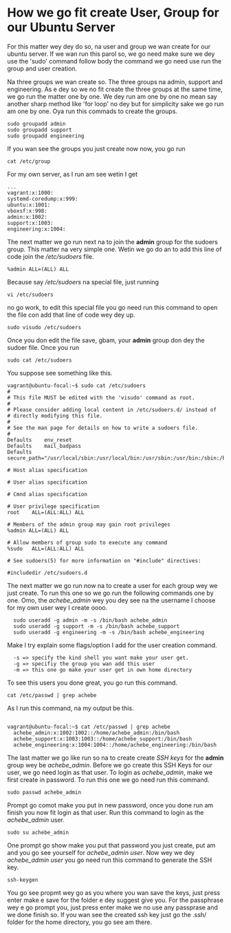 # How we go fit create User, Group for our Ubuntu Server
For this matter wey dey do so, na user and group we wan create for our ubuntu server. If we wan run this parol so, we go need make sure we dey use the 'sudo'
  command follow body the command we go need use run the group and user creation. 
 
 Na three groups we wan create so. The three groups na admin, support and engineering. As e dey so we no fit create the three groups at the same time, 
 we go run the matter one by one. We dey run am one by one no mean say another sharp method like 'for loop' no dey but for simplicity sake we go run
 am one by one. Oya run this commads to create the groups.
  
  ```
  sudo groupadd admin
  sudo groupadd support
  sudo groupadd engineering
  ```
If you wan see the groups you just create now now, you go run

```
cat /etc/group 
```
For my own server, as I run am see wetin I get

```
...
vagrant:x:1000:
systemd-coredump:x:999:
ubuntu:x:1001:
vboxsf:x:998:
admin:x:1002:
support:x:1003:
engineering:x:1004:
```
The next matter we go run next na to join the **admin** group for the sudoers group. This matter na very simple one. Wetin we go do an to add this line of code 
join the */etc/sudoers* file.

```
%admin ALL=(ALL) ALL
```
Because say */etc/sudoers* na special file, just running
```
vi /etc/sudoers
```
no go work, to edit this special file you go need run this command to open the file con add that line of code wey dey up.

```
sudo visudo /etc/sudoers
```
Once you don edit the file save, gbam, your **admin** group don dey the sudoer file. Once you run 
```
sudo cat /etc/sudoers
```
You suppose see something like this.
```
vagrant@ubuntu-focal:~$ sudo cat /etc/sudoers
#
# This file MUST be edited with the 'visudo' command as root.
#
# Please consider adding local content in /etc/sudoers.d/ instead of
# directly modifying this file.
#
# See the man page for details on how to write a sudoers file.
#
Defaults	env_reset
Defaults	mail_badpass
Defaults	secure_path="/usr/local/sbin:/usr/local/bin:/usr/sbin:/usr/bin:/sbin:/bin:/snap/bin"

# Host alias specification

# User alias specification

# Cmnd alias specification

# User privilege specification
root	ALL=(ALL:ALL) ALL

# Members of the admin group may gain root privileges
%admin ALL=(ALL) ALL

# Allow members of group sudo to execute any command
%sudo	ALL=(ALL:ALL) ALL

# See sudoers(5) for more information on "#include" directives:

#includedir /etc/sudoers.d
```
The next matter we go run now na to create a user for each group wey we just create. To run this one so we go run the following commands one by one. Omo, 
the *achebe_admin* wey you dey see na the username I choose for my own user wey I create oooo.
```
  sudo useradd -g admin -m -s /bin/bash achebe_admin
  sudo useradd -g support -m -s /bin/bash achebe_support
  sudo useradd -g engineering -m -s /bin/bash achebe_engineering
```
Make I try explain some flags/option I add for the user creation command.
```
  -s => specify the kind shell you want make your user get.
  -g => specifiy the group you wan add this user
  -m => this one go make your user get in own home directory
```
To see this users you done great, you go run this command.
```
cat /etc/passwd | grep achebe
```
As I run this command, na my output be this.
```

vagrant@ubuntu-focal:~$ cat /etc/passwd | grep achebe
  achebe_admin:x:1002:1002::/home/achebe_admin:/bin/bash
  achebe_support:x:1003:1003::/home/achebe_support:/bin/bash
  achebe_engineering:x:1004:1004::/home/achebe_engineering:/bin/bash
```
The last matter we go like run so na to create create *SSH keys* for the **admin** group wey be *achebe_admin*.
Before we go create this SSH Keys for our user, we go need login as that user. To login as *achebe_admin*, make we first create in password. To run this one
we go need run this command.
```
sudo passwd achebe_admin
```
Prompt go comot make you put in new password, once you done run am finish you now fit login as that user. Run this command to login as the *achebe_admin* 
user.
```
sudo su achebe_admin
```
One prompt go show make you put that password you just create, put am and you go see yourself for *achebe_admin user*. Now wey we dey *achebe_admin user* 
you go need run this command to generate the SSH key.
```
ssh-keygen
```
You go see propmt wey go as you where you wan save the keys, just press enter make e save for the folder e dey suggest give you. For the passphrase wey e 
go prompt you, just press enter make we no use any passprase and we done finish so. If you wan see the created ssh key just go the .ssh/ folder for the home 
directory, you go see am there.


